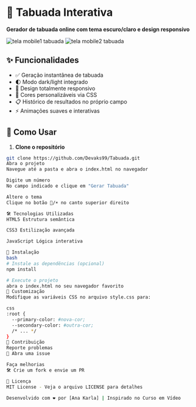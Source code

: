 # 🧮 Tabuada Interativa 

**Gerador de tabuada online com tema escuro/claro e design responsivo**

![tela mobile1 tabuada](https://github.com/user-attachments/assets/4dd4a4e3-61fa-4223-a28a-c7e67566f3f4)
![tela mobile2 tabuada](https://github.com/user-attachments/assets/6f19ba8a-08ae-453b-aeac-11bb1af33ad0)


## ✨ Funcionalidades

- ✅ Geração instantânea de tabuada
- 🌓 Modo dark/light integrado
- 📱 Design totalmente responsivo
- 🎨 Cores personalizáveis via CSS
- 📋 Histórico de resultados no próprio campo
- ⚡ Animações suaves e interativas

## 🚀 Como Usar

1. **Clone o repositório**  
```bash
git clone https://github.com/Devaks99/Tabuada.git
Abra o projeto
Navegue até a pasta e abra o index.html no navegador

Digite um número
No campo indicado e clique em "Gerar Tabuada"

Altere o tema
Clique no botão 🌙/☀️ no canto superior direito

🛠️ Tecnologias Utilizadas
HTML5 Estrutura semântica

CSS3 Estilização avançada

JavaScript Lógica interativa

🔧 Instalação
bash
# Instale as dependências (opcional)
npm install

# Execute o projeto
abra o index.html no seu navegador favorito
🌈 Customização
Modifique as variáveis CSS no arquivo style.css para:

css
:root {
  --primary-color: #nova-cor;
  --secondary-color: #outra-cor;
  /* ... */
}
🤝 Contribuição
Reporte problemas
📌 Abra uma issue

Faça melhorias
🛠️ Crie um fork e envie um PR

📄 Licença
MIT License - Veja o arquivo LICENSE para detalhes

Desenvolvido com ❤️ por [Ana Karla] | Inspirado no Curso em Vídeo
